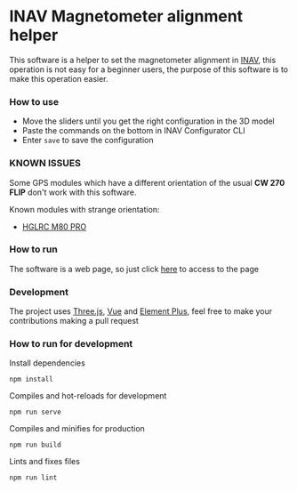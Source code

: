 # INAV Magnetometer alignment helper

This software is a helper to set the magnetometer alignment in [INAV](https://github.com/iNavFlight/inav),
this operation is not easy for a beginner users, the purpose of this software is to make this operation easier.

### How to use

- Move the sliders until you get the right configuration in the 3D model
- Paste the commands on the bottom in INAV Configurator CLI
- Enter `save` to save the configuration

### KNOWN ISSUES
Some GPS modules which have a different orientation of the usual **CW 270 FLIP** don't work with this software. 

Known modules with strange orientation:
- [HGLRC M80 PRO](https://it.banggood.com/custlink/vvvYnWKpCs)

### How to run

The software is a web page, so just click [here](https://kernel-machine.github.io/INavMagAlignHelper/) to access to the page

### Development

The project uses [Three.js](https://github.com/mrdoob/three.js/), [Vue](https://vuejs.org/) and
[Element Plus](https://element-plus.org/en-US/), feel free to make your contributions making a pull request

### How to run for development

Install dependencies

```
npm install
```

Compiles and hot-reloads for development

```
npm run serve
```

Compiles and minifies for production

```
npm run build
```

Lints and fixes files

```
npm run lint
```

